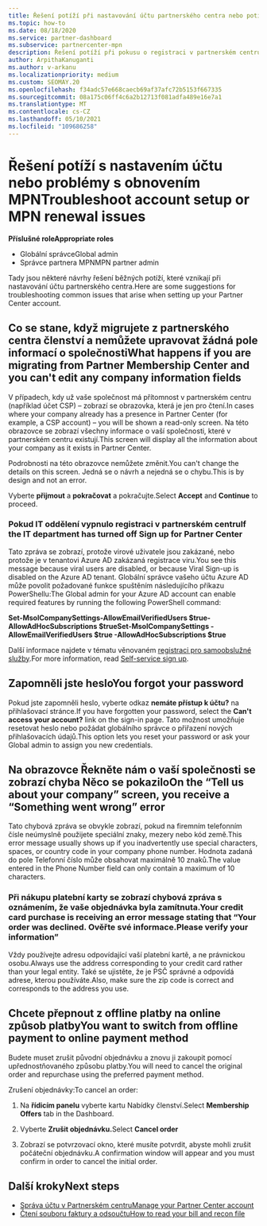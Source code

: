 ```yaml
---
title: Řešení potíží při nastavování účtu partnerského centra nebo potížích s obnovením MPN
ms.topic: how-to
ms.date: 08/18/2020
ms.service: partner-dashboard
ms.subservice: partnercenter-mpn
description: Řešení potíží při pokusu o registraci v partnerském centru Odpoví na výzvy, které řeší způsoby platby, hesla forgetting a další.
author: ArpithaKanuganti
ms.author: v-arkanu
ms.localizationpriority: medium
ms.custom: SEOMAY.20
ms.openlocfilehash: f34adc57e668caecb69af37afc72b5153f667335
ms.sourcegitcommit: 08a175c06ff4c6a2b12713f081adfa489e16e7a1
ms.translationtype: MT
ms.contentlocale: cs-CZ
ms.lasthandoff: 05/10/2021
ms.locfileid: "109686258"
---
```

# <a name="troubleshoot-account-setup-or-mpn-renewal-issues"></a><span data-ttu-id="09460-104">Řešení potíží s nastavením účtu nebo problémy s obnovením MPN</span><span class="sxs-lookup"><span data-stu-id="09460-104">Troubleshoot account setup or MPN renewal issues</span></span>


<span data-ttu-id="09460-105">**Příslušné role**</span><span class="sxs-lookup"><span data-stu-id="09460-105">**Appropriate roles**</span></span>

- <span data-ttu-id="09460-106">Globální správce</span><span class="sxs-lookup"><span data-stu-id="09460-106">Global admin</span></span>
- <span data-ttu-id="09460-107">Správce partnera MPN</span><span class="sxs-lookup"><span data-stu-id="09460-107">MPN partner admin</span></span>
 
<span data-ttu-id="09460-108">Tady jsou některé návrhy řešení běžných potíží, které vznikají při nastavování účtu partnerského centra.</span><span class="sxs-lookup"><span data-stu-id="09460-108">Here are some suggestions for troubleshooting common issues that arise when setting up your Partner Center account.</span></span>

## <a name="what-happens-if-you-are-migrating-from-partner-membership-center-and-you-cant-edit-any-company-information-fields"></a><span data-ttu-id="09460-109">Co se stane, když migrujete z partnerského centra členství a nemůžete upravovat žádná pole informací o společnosti</span><span class="sxs-lookup"><span data-stu-id="09460-109">What happens if you are migrating from Partner Membership Center and you can't edit any company information fields</span></span>

<span data-ttu-id="09460-110">V případech, kdy už vaše společnost má přítomnost v partnerském centru (například účet CSP) – zobrazí se obrazovka, která je jen pro čtení.</span><span class="sxs-lookup"><span data-stu-id="09460-110">In cases where your company already has a presence in Partner Center (for example, a CSP account) – you will be shown a read-only screen.</span></span> <span data-ttu-id="09460-111">Na této obrazovce se zobrazí všechny informace o vaší společnosti, které v partnerském centru existují.</span><span class="sxs-lookup"><span data-stu-id="09460-111">This screen will display all the information about your company as it exists in Partner Center.</span></span>

<span data-ttu-id="09460-112">Podrobnosti na této obrazovce nemůžete změnit.</span><span class="sxs-lookup"><span data-stu-id="09460-112">You can't change the details on this screen.</span></span> <span data-ttu-id="09460-113">Jedná se o návrh a nejedná se o chybu.</span><span class="sxs-lookup"><span data-stu-id="09460-113">This is by design and not an error.</span></span>

<span data-ttu-id="09460-114">Vyberte **přijmout** a **pokračovat** a pokračujte.</span><span class="sxs-lookup"><span data-stu-id="09460-114">Select **Accept** and **Continue** to proceed.</span></span>


### <a name="if-the-it-department-has-turned-off-sign-up-for-partner-center"></a><span data-ttu-id="09460-115">Pokud IT oddělení vypnulo **registraci v partnerském centru**</span><span class="sxs-lookup"><span data-stu-id="09460-115">If the IT department has turned off **Sign up for Partner Center**</span></span>

<span data-ttu-id="09460-116">Tato zpráva se zobrazí, protože virové uživatele jsou zakázané, nebo protože je v tenantovi Azure AD zakázaná registrace viru.</span><span class="sxs-lookup"><span data-stu-id="09460-116">You see this message because viral users are disabled, or because Viral Sign-up is disabled on the Azure AD tenant.</span></span> <span data-ttu-id="09460-117">Globální správce vašeho účtu Azure AD může povolit požadované funkce spuštěním následujícího příkazu PowerShellu:</span><span class="sxs-lookup"><span data-stu-id="09460-117">The Global admin for your Azure AD account can enable required features by running the following PowerShell command:</span></span>

<span data-ttu-id="09460-118">**Set-MsolCompanySettings-AllowEmailVerifiedUsers $true-AllowAdHocSubscriptions $true**</span><span class="sxs-lookup"><span data-stu-id="09460-118">**Set-MsolCompanySettings -AllowEmailVerifiedUsers $true -AllowAdHocSubscriptions $true**</span></span>

<span data-ttu-id="09460-119">Další informace najdete v tématu věnovaném [registraci pro samoobslužné služby](/azure/active-directory/users-groups-roles/directory-self-service-signup).</span><span class="sxs-lookup"><span data-stu-id="09460-119">For more information, read [Self-service sign up](/azure/active-directory/users-groups-roles/directory-self-service-signup).</span></span>

## <a name="you-forgot-your-password"></a><span data-ttu-id="09460-120">Zapomněli jste heslo</span><span class="sxs-lookup"><span data-stu-id="09460-120">You forgot your password</span></span>

<span data-ttu-id="09460-121">Pokud jste zapomněli heslo, vyberte odkaz **nemáte přístup k účtu?** na přihlašovací stránce.</span><span class="sxs-lookup"><span data-stu-id="09460-121">If you have forgotten your password, select the **Can't access your account?** link on the sign-in page.</span></span> <span data-ttu-id="09460-122">Tato možnost umožňuje resetovat heslo nebo požádat globálního správce o přiřazení nových přihlašovacích údajů.</span><span class="sxs-lookup"><span data-stu-id="09460-122">This option lets you reset your password or ask your Global admin to assign you new credentials.</span></span>

## <a name="on-the-tell-us-about-your-company-screen-you-receive-a-something-went-wrong-error"></a><span data-ttu-id="09460-123">Na obrazovce Řekněte nám o vaší společnosti se zobrazí chyba Něco se pokazilo</span><span class="sxs-lookup"><span data-stu-id="09460-123">On the “Tell us about your company” screen, you receive a “Something went wrong” error</span></span>

<span data-ttu-id="09460-124">Tato chybová zpráva se obvykle zobrazí, pokud na firemním telefonním čísle neúmyslně použijete speciální znaky, mezery nebo kód země.</span><span class="sxs-lookup"><span data-stu-id="09460-124">This error message usually shows up if you inadvertently use special characters, spaces, or country code in your company phone number.</span></span> <span data-ttu-id="09460-125">Hodnota zadaná do pole Telefonní číslo může obsahovat maximálně 10 znaků.</span><span class="sxs-lookup"><span data-stu-id="09460-125">The value entered in the Phone Number field can only contain a maximum of 10 characters.</span></span>


### <a name="your-credit-card-purchase-is-receiving-an-error-message-stating-that-your-order-was-declined-please-verify-your-information"></a><span data-ttu-id="09460-126">Při nákupu platební karty se zobrazí chybová zpráva s oznámením, že vaše objednávka byla zamítnuta.</span><span class="sxs-lookup"><span data-stu-id="09460-126">Your credit card purchase is receiving an error message stating that “Your order was declined.</span></span> <span data-ttu-id="09460-127">Ověřte své informace.</span><span class="sxs-lookup"><span data-stu-id="09460-127">Please verify your information”</span></span>


<span data-ttu-id="09460-128">Vždy používejte adresu odpovídající vaší platební kartě, a ne právnickou osobu.</span><span class="sxs-lookup"><span data-stu-id="09460-128">Always use the address corresponding to your credit card rather than your legal entity.</span></span> <span data-ttu-id="09460-129">Také se ujistěte, že je PSČ správné a odpovídá adrese, kterou používáte.</span><span class="sxs-lookup"><span data-stu-id="09460-129">Also, make sure the zip code is correct and corresponds to the address you use.</span></span>

## <a name="you-want-to-switch-from-offline-payment-to-online-payment-method"></a><span data-ttu-id="09460-130">Chcete přepnout z offline platby na online způsob platby</span><span class="sxs-lookup"><span data-stu-id="09460-130">You want to switch from offline payment to online payment method</span></span> 

<span data-ttu-id="09460-131">Budete muset zrušit původní objednávku a znovu ji zakoupit pomocí upřednostňovaného způsobu platby.</span><span class="sxs-lookup"><span data-stu-id="09460-131">You will need to cancel the original order and repurchase using the preferred payment method.</span></span>

<span data-ttu-id="09460-132">Zrušení objednávky:</span><span class="sxs-lookup"><span data-stu-id="09460-132">To cancel an order:</span></span>

1. <span data-ttu-id="09460-133">Na **řídicím panelu** vyberte kartu Nabídky členství.</span><span class="sxs-lookup"><span data-stu-id="09460-133">Select **Membership Offers** tab in the Dashboard.</span></span>

2. <span data-ttu-id="09460-134">Vyberte **Zrušit objednávku.**</span><span class="sxs-lookup"><span data-stu-id="09460-134">Select **Cancel order**</span></span>

3. <span data-ttu-id="09460-135">Zobrazí se potvrzovací okno, které musíte potvrdit, abyste mohli zrušit počáteční objednávku.</span><span class="sxs-lookup"><span data-stu-id="09460-135">A confirmation window will appear and you must confirm in order to cancel the initial order.</span></span>

## <a name="next-steps"></a><span data-ttu-id="09460-136">Další kroky</span><span class="sxs-lookup"><span data-stu-id="09460-136">Next steps</span></span>

- [<span data-ttu-id="09460-137">Správa účtu v Partnerském centru</span><span class="sxs-lookup"><span data-stu-id="09460-137">Manage your Partner Center account</span></span>](partner-center-account-setup.md)
- [<span data-ttu-id="09460-138">Čtení souboru faktury a odsoučtu</span><span class="sxs-lookup"><span data-stu-id="09460-138">How to read your bill and recon file</span></span>](read-your-bill.md)
